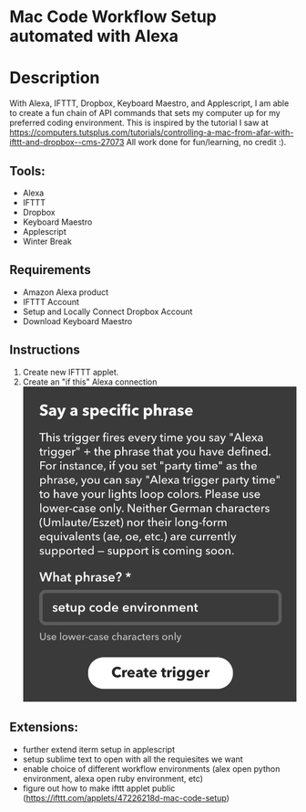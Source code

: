 # Mac Code Workflow Setup automated with Alexa


# Description
With Alexa, IFTTT, Dropbox, Keyboard Maestro, and Applescript, I am able to create a fun chain of API commands that sets  my computer up for my preferred coding environment.
This is inspired by the tutorial I saw at
https://computers.tutsplus.com/tutorials/controlling-a-mac-from-afar-with-ifttt-and-dropbox--cms-27073
All work done for fun/learning, no credit :). 

## Tools: 
- Alexa
- IFTTT
- Dropbox
- Keyboard Maestro
- Applescript
- Winter Break

## Requirements
- Amazon Alexa product
- IFTTT Account
- Setup and Locally Connect Dropbox Account
- Download Keyboard Maestro

## Instructions
1. Create new IFTTT applet. 
2. Create an "if this" Alexa connection
![Alt text](/ifttt_alexa_screenshot.png?raw=true "Optional Title")


## Extensions:
- further extend iterm setup in applescript
- setup sublime text to open with all the requiesites we want
- enable choice of different workflow environments (alex open python environment, alexa open ruby environment, etc)
- figure out how to make ifttt applet public (https://ifttt.com/applets/47226218d-mac-code-setup)